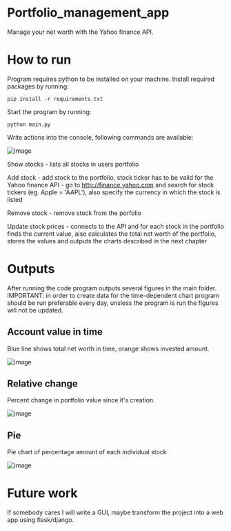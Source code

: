 # Portfolio_management_app
Manage your net worth with the Yahoo finance API.

# How to run
Program requires python to be installed on your machine. Install required packages by running:
```
pip install -r requirements.txt
```
Start the program by running:
```
python main.py
```
Write actions into the console, following commands are available:

![image](https://user-images.githubusercontent.com/94861828/192496793-3c091ac7-da54-46ba-b16e-981bff569573.png)

Show stocks - lists all stocks in users portfolio

Add stock - add stock to the portfolio, stock ticker has to be valid for the Yahoo finance API - go to http://finance.yahoo.com and search for stock tickers (eg. Apple = 'AAPL'), also specify the currency in which the stock is listed

Remove stock - remove stock from the porfolio

Update stock prices - connects to the API and for each stock in the portfolio finds the current value, also calculates the total net worth of the portfolio, stores the values and outputs the charts described in the next chapter

# Outputs
After running the code program outputs several figures in the main folder. IMPORTANT: in order to create data for the time-dependent chart program should be run preferable every day, unsless the program is run the figures will not be updated.
## Account value in time
Blue line shows total net worth in time, orange shows invested amount.

![image](https://user-images.githubusercontent.com/94861828/192497986-04ee22c2-dfd8-4fd3-8e29-2112d9b5dbfb.png)
## Relative change
Percent change in portfolio value since it's creation.

![image](https://user-images.githubusercontent.com/94861828/192499672-5a653a9d-aff3-40ad-95e5-e19092b74e4b.png)
## Pie
Pie chart of percentage amount of each individual stock

![image](https://user-images.githubusercontent.com/94861828/192498866-46aedc34-3277-4d5c-ba64-66379d985f76.png)

# Future work
If somebody cares I will write a GUI, maybe transform the project into a web app using flask/django.

